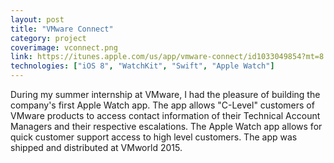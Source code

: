 ```yaml
---
layout: post
title: "VMware Connect"
category: project
coverimage: vconnect.png
link: https://itunes.apple.com/us/app/vmware-connect/id1033049854?mt=8
technologies: ["iOS 8", "WatchKit", "Swift", "Apple Watch"]
---
```


During my summer internship at VMware, I had the pleasure of building the company's first Apple Watch app. The app allows \"C-Level\" customers of VMware products to access contact information of their Technical Account Managers and their respective escalations. The Apple Watch app allows for quick customer support access to high level customers. The app was shipped and distributed at VMworld 2015.
